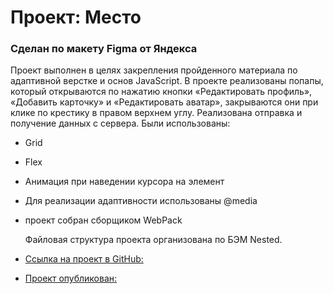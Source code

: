 # Проект: Место

### Сделан по макету Figma от Яндекса
Проект выполнен в целях закрепления пройденного материала по адаптивной верстке и основ JavaScript.
В проекте реализованы попапы, который открываются по нажатию кнопки «Редактировать профиль», «Добавить карточку» и «Редактировать аватар», закрываются они при клике по крестику в правом верхнем углу. Реализована отправка и получение данных с сервера.
Были использованы:
* Grid
* Flex
* Анимация при наведении курсора на элемент
* Для реализации адаптивности использованы @media
* проект собран сборщиком WebPack


  Файловая структура проекта организована по БЭМ Nested.

* [Ссылка на проект в GitHub:](https://shaibot.github.io/mesto/index.html)
* [Проект опубликован:](https://shaibot.github.io/mesto/)
